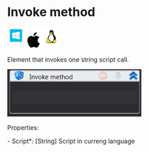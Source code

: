 # Invoke method

![](<../../../.gitbook/assets/image (110).png>)

Element that invokes one string script call.

![](<../../../.gitbook/assets/image (308).png>)

Properties:

&#x20;\- Script\*: \[String] Script in curreng language
